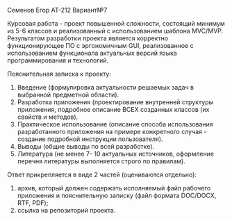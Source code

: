 Семенов Егор АТ-212
Вариант№7

Курсовая работа - проект повышенной сложности, состоящий минимум из 5-6 классов 
и реализованный с использованием шаблона MVC/MVP.
Результатом разработки проекта является корректно функционирующее ПО с эргономичным GUI,
реализованное с использованием функционала актуальных версий языка программирования и технологий.

Пояснительная записка к проекту:
1. Введение (формулировка актуальности решаемых задач в выбранной предметной области).
2. Разработка приложения (проектирование внутренней структуры приложения, подробное описание ВСЕХ созданных классов (их свойств и методов).
3. Практическое использование (описание способа использования разработанного приложения на примере конкретного случая - создание подробной инструкции пользователя).
4. Выводы (общие выводы по всей разработке).
5. Литература (не менее 7- 10 актуальных источников, оформление перечня литературы выполняется строго по правилам).

Ответ прикрепляется в виде 2 частей (оцениваются отдельно):
1. архив, который должен содержать исполняемый файл рабочего приложения и пояснительную записку (файл формата DOC/DOCX, RTF, PDF);
2. ссылка на репозиторий проекта.